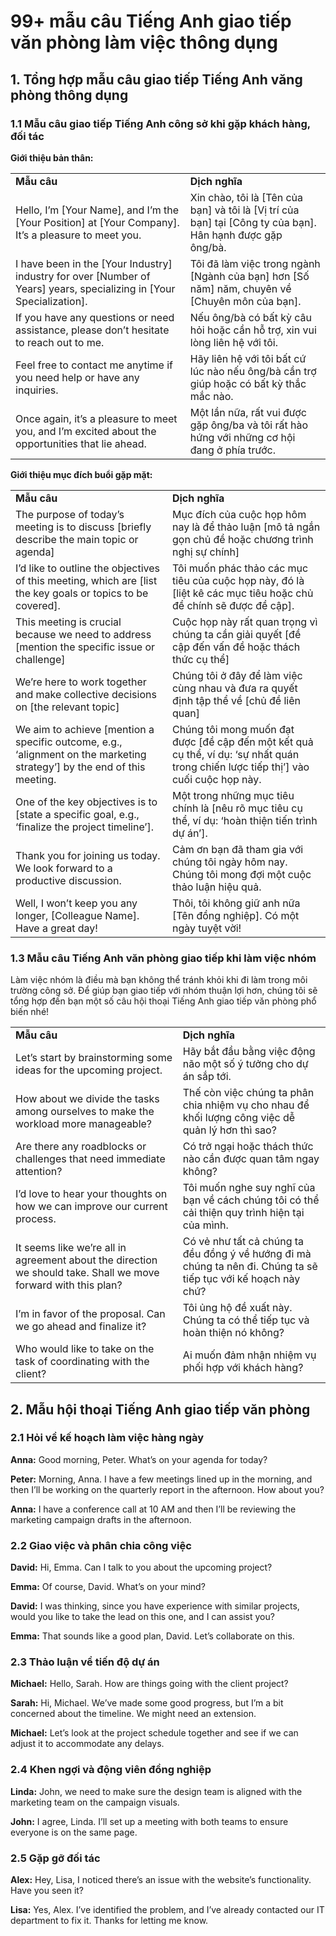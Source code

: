 # 99+ mẫu câu Tiếng Anh giao tiếp văn phòng làm việc thông dụng

## **1. Tổng hợp mẫu câu giao tiếp Tiếng Anh văng phòng thông dụng**

### **1.1 Mẫu câu giao tiếp Tiếng Anh công sở khi gặp khách hàng, đối tác**

**Giới thiệu bản thân:**

|   |   |
|---|---|
|**Mẫu câu**|**Dịch nghĩa**|
|Hello, I’m [Your Name], and I’m the [Your Position] at [Your Company]. It’s a pleasure to meet you.|Xin chào, tôi là [Tên của bạn] và tôi là [Vị trí của bạn] tại [Công ty của bạn]. Hân hạnh được gặp ông/bà.|
|I have been in the [Your Industry] industry for over [Number of Years] years, specializing in [Your Specialization].|Tôi đã làm việc trong ngành [Ngành của bạn] hơn [Số năm] năm, chuyên về [Chuyên môn của bạn].|
|If you have any questions or need assistance, please don’t hesitate to reach out to me.|Nếu ông/bà có bất kỳ câu hỏi hoặc cần hỗ trợ, xin vui lòng liên hệ với tôi.|
|Feel free to contact me anytime if you need help or have any inquiries.|Hãy liên hệ với tôi bất cứ lúc nào nếu ông/bà cần trợ giúp hoặc có bất kỳ thắc mắc nào.|
|Once again, it’s a pleasure to meet you, and I’m excited about the opportunities that lie ahead.|Một lần nữa, rất vui được gặp ông/ba và tôi rất hào hứng với những cơ hội đang ở phía trước.|

**Giới thiệu mục đích buổi gặp mặt:**

|   |   |
|---|---|
|**Mẫu câu**|**Dịch nghĩa**|
|The purpose of today’s meeting is to discuss [briefly describe the main topic or agenda]|Mục đích của cuộc họp hôm nay là để thảo luận [mô tả ngắn gọn chủ đề hoặc chương trình nghị sự chính]|
|I’d like to outline the objectives of this meeting, which are [list the key goals or topics to be covered].|Tôi muốn phác thảo các mục tiêu của cuộc họp này, đó là [liệt kê các mục tiêu hoặc chủ đề chính sẽ được đề cập].|
|This meeting is crucial because we need to address [mention the specific issue or challenge]|Cuộc họp này rất quan trọng vì chúng ta cần giải quyết [đề cập đến vấn đề hoặc thách thức cụ thể]|
|We’re here to work together and make collective decisions on [the relevant topic]|Chúng tôi ở đây để làm việc cùng nhau và đưa ra quyết định tập thể về [chủ đề liên quan]|
|We aim to achieve [mention a specific outcome, e.g., ‘alignment on the marketing strategy’] by the end of this meeting.|Chúng tôi mong muốn đạt được [đề cập đến một kết quả cụ thể, ví dụ: ‘sự nhất quán trong chiến lược tiếp thị’] vào cuối cuộc họp này.|
|One of the key objectives is to [state a specific goal, e.g., ‘finalize the project timeline’].|Một trong những mục tiêu chính là [nêu rõ mục tiêu cụ thể, ví dụ: ‘hoàn thiện tiến trình dự án’].|
|Thank you for joining us today. We look forward to a productive discussion.|Cảm ơn bạn đã tham gia với chúng tôi ngày hôm nay. Chúng tôi mong đợi một cuộc thảo luận hiệu quả.|
|Well, I won’t keep you any longer, [Colleague Name]. Have a great day!|Thôi, tôi không giữ anh nữa [Tên đồng nghiệp]. Có một ngày tuyệt vời!|

### **1.3 Mẫu câu Tiếng Anh văn phòng giao tiếp khi làm việc nhóm**

Làm việc nhóm là điều mà bạn không thể tránh khỏi khi đi làm trong môi trường công sở. Để giúp bạn giao tiếp với nhóm thuận lợi hơn, chúng tôi sẽ tổng hợp đến bạn một số câu hội thoại Tiếng Anh giao tiếp văn phòng phổ biến nhé!

|   |   |
|---|---|
|**Mẫu câu**|**Dịch nghĩa**|
|Let’s start by brainstorming some ideas for the upcoming project.|Hãy bắt đầu bằng việc động não một số ý tưởng cho dự án sắp tới.|
|How about we divide the tasks among ourselves to make the workload more manageable?|Thế còn việc chúng ta phân chia nhiệm vụ cho nhau để khối lượng công việc dễ quản lý hơn thì sao?|
|Are there any roadblocks or challenges that need immediate attention?|Có trở ngại hoặc thách thức nào cần được quan tâm ngay không?|
|I’d love to hear your thoughts on how we can improve our current process.|Tôi muốn nghe suy nghĩ của bạn về cách chúng tôi có thể cải thiện quy trình hiện tại của mình.|
|It seems like we’re all in agreement about the direction we should take. Shall we move forward with this plan?|Có vẻ như tất cả chúng ta đều đồng ý về hướng đi mà chúng ta nên đi. Chúng ta sẽ tiếp tục với kế hoạch này chứ?|
|I’m in favor of the proposal. Can we go ahead and finalize it?|Tôi ủng hộ đề xuất này. Chúng ta có thể tiếp tục và hoàn thiện nó không?|
|Who would like to take on the task of coordinating with the client?|Ai muốn đảm nhận nhiệm vụ phối hợp với khách hàng?|
## **2. Mẫu hội thoại Tiếng Anh giao tiếp văn phòng**

### **2.1 Hỏi về kế hoạch làm việc hàng ngày**

**Anna:** Good morning, Peter. What’s on your agenda for today?

**Peter:** Morning, Anna. I have a few meetings lined up in the morning, and then I’ll be working on the quarterly report in the afternoon. How about you?

**Anna:** I have a conference call at 10 AM and then I’ll be reviewing the marketing campaign drafts in the afternoon.

### 2.2 Giao việc và phân chia công việc

**David:** Hi, Emma. Can I talk to you about the upcoming project?

**Emma:** Of course, David. What’s on your mind?

**David:** I was thinking, since you have experience with similar projects, would you like to take the lead on this one, and I can assist you?

**Emma:** That sounds like a good plan, David. Let’s collaborate on this.

### **2.3 Thảo luận về tiến độ dự án**

**Michael:** Hello, Sarah. How are things going with the client project?

**Sarah:** Hi, Michael. We’ve made some good progress, but I’m a bit concerned about the timeline. We might need an extension.

**Michael:** Let’s look at the project schedule together and see if we can adjust it to accommodate any delays.

### **2.4 Khen ngợi và động viên đồng nghiệp**

**Linda:** John, we need to make sure the design team is aligned with the marketing team on the campaign visuals.

**John:** I agree, Linda. I’ll set up a meeting with both teams to ensure everyone is on the same page.

### **2.5 Gặp gỡ đối tác**

**Alex:** Hey, Lisa, I noticed there’s an issue with the website’s functionality. Have you seen it?

**Lisa:** Yes, Alex. I’ve identified the problem, and I’ve already contacted our IT department to fix it. Thanks for letting me know.

